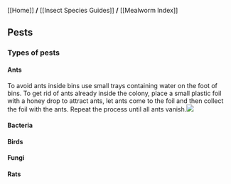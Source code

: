 [[Home]] **/** [[Insect Species Guides]] **/** [[Mealworm Index]] 

## **Pests**
### Types of pests
#### Ants
To avoid ants inside bins use small trays containing water on the foot of bins.
To get rid of ants already inside the colony, place a small plastic foil with a honey drop to attract ants, let ants come to the foil and then collect the foil with the ants. Repeat the process until all ants vanish.![](https://31.media.tumblr.com/dc706819cb21eab4dc5682a6216aaf29/tumblr_n0h0rqTAjX1rayucwo1_500.png)

#### Bacteria
#### Birds
#### Fungi
#### Rats